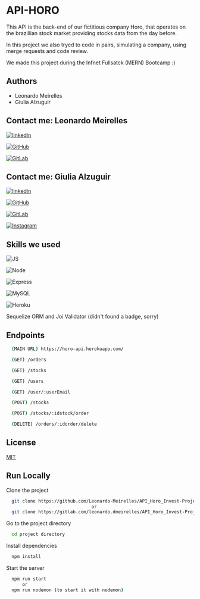 # API-HORO

This API is the back-end of our fictitious company Horo, that operates on the brazillian stock market providing stocks data from the day before. 

In this project we also tryed to code in pairs, simulating a company, using merge requests and code review.

We made this project during the Infnet Fullsatck (MERN) Bootcamp :) 

## Authors

- Leonardo Meirelles
- Giulia Alzuguir

## Contact me: Leonardo Meirelles

[![linkedin](https://img.shields.io/badge/LinkedIn-0077B5?style=for-the-badge&logo=linkedin&logoColor=white)](https://www.linkedin.com/in/leomeirelles/)

[![GitHub](https://img.shields.io/badge/GitHub-100000?style=for-the-badge&logo=github&logoColor=white)](https://github.com/Leonardo-Meirelles)

[![GitLab](https://img.shields.io/badge/GitLab-330F63?style=for-the-badge&logo=gitlab&logoColor=white)](https://gitlab.com/leonardo.dmeirelles)

## Contact me: Giulia Alzuguir 

[![linkedin](https://img.shields.io/badge/LinkedIn-0077B5?style=for-the-badge&logo=linkedin&logoColor=white)](https://www.linkedin.com/in/giulia-alzuguir/?originalSubdomain=br)

[![GitHub](https://img.shields.io/badge/GitHub-100000?style=for-the-badge&logo=github&logoColor=white)](https://github.com/giualz)

[![GitLab](https://img.shields.io/badge/GitLab-330F63?style=for-the-badge&logo=gitlab&logoColor=white)](https://gitlab.com/giulia.souza)

[![Instagram](https://img.shields.io/badge/Instagram-E4405F?style=for-the-badge&logo=instagram&logoColor=white)](https://www.instagram.com/giualz/)

## Skills we used

![JS](https://img.shields.io/badge/JavaScript-323330?style=for-the-badge&logo=javascript&logoColor=F7DF1E)

![Node](https://img.shields.io/badge/Node.js-43853D?style=for-the-badge&logo=node.js&logoColor=white)

![Express](https://img.shields.io/badge/Express.js-404D59?style=for-the-badge)

![MySQL](https://img.shields.io/badge/MySQL-00000F?style=for-the-badge&logo=mysql&logoColor=white)

![Heroku](https://img.shields.io/badge/Heroku-430098?style=for-the-badge&logo=heroku&logoColor=white)

Sequelize ORM and Joi Validator (didn't found a badge, sorry)

## Endpoints

```bash
  (MAIN URL) https://horo-api.herokuapp.com/
```

```bash
  (GET) /orders
```

```bash
  (GET) /stocks
```

```bash
  (GET) /users
```

```bash
  (GET) /user/:userEmail
```

```bash
  (POST) /stocks
```

```bash
  (POST) /stocks/:idstock/order
```

```bash
  (DELETE) /orders/:idorder/delete
```

## License

[MIT](https://choosealicense.com/licenses/mit/)

  
## Run Locally

Clone the project

```bash
  git clone https://github.com/Leonardo-Meirelles/API_Horo_Invest-Project-2
                                or
  git clone https://gitlab.com/leonardo.dmeirelles/API_Horo_Invest-Project-2
```

Go to the project directory

```bash
  cd project directory
```

Install dependencies

```bash
  npm install
```

Start the server

```bash
  npm run start
      or
  npm run nodemon (to start it with nodemon)    
```

  